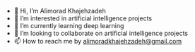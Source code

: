 - 👋 Hi, I’m Alimorad Khajehzadeh
- 👀 I’m interested in artificial intelligence projects
- 🌱 I’m currently learning deep learning
- 💞️ I’m looking to collaborate on artificial intelligence projects
- 📫 How to reach me by alimoradkhajehzadeh@gmail.com

<!---
AlimoradKhajehzadeh/AlimoradKhajehzadeh is a ✨ special ✨ repository because its `README.md` (this file) appears on your GitHub profile.
You can click the Preview link to take a look at your changes.
--->
